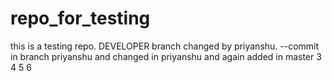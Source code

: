 # repo_for_testing

this is a testing repo. DEVELOPER
branch changed by priyanshu. --commit in branch  priyanshu and changed in priyanshu and again
added in master
3
4
5
6
